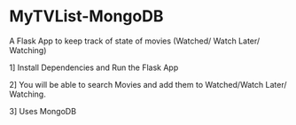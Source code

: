 # MyTVList-MongoDB
A Flask App to keep track of state of movies (Watched/ Watch Later/ Watching)

1] Install Dependencies and Run the Flask App

2] You will be able to search Movies and add them to Watched/Watch Later/ Watching.

3] Uses MongoDB
